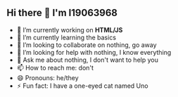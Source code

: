 ## Hi there 👋 I'm l19063968



- 🔭 I’m currently working on **HTML/JS**
- 🌱 I’m currently learning the basics
- 👯 I’m looking to collaborate on nothing, go away
- 🤔 I’m looking for help with nothing, I know everything
- 💬 Ask me about nothing, I don't want to help you
- 📫 How to reach me: don't
- 😄 Pronouns: he/they
- ⚡ Fun fact: I have a one-eyed cat named Uno 

<!--
Lo, if you want to update the README on your GitHub profile, do it here.
-Harry
-->